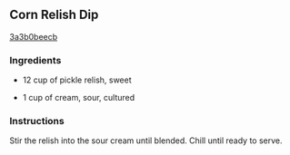 ## Corn Relish Dip

[3a3b0beecb](http://www.food.com/recipe/corn-relish-dip-149883)

### Ingredients

 - 12 cup of pickle relish, sweet

 - 1 cup of cream, sour, cultured

### Instructions

Stir the relish into the sour cream until blended. Chill until ready to serve.
